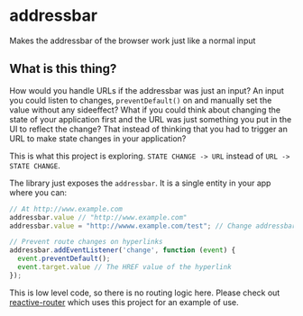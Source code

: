 # addressbar
Makes the addressbar of the browser work just like a normal input

## What is this thing?
How would you handle URLs if the addressbar was just an input? An input you could listen to changes, `preventDefault()` on and manually set the value without any sideeffect? What if you could think about changing the state of your application first and the URL was just something you put in the UI to reflect the change? That instead of thinking that you had to trigger an URL to make state changes in your application?

This is what this project is exploring. `STATE CHANGE -> URL` instead of `URL -> STATE CHANGE`.

The library just exposes the `addressbar`. It is a single entity in your app where you can:

```js
// At http://www.example.com
addressbar.value // "http://www.example.com"
addressbar.value = "http://wwww.example.com/test"; // Change addressbar value, but does NOT trigger route change

// Prevent route changes on hyperlinks
addressbar.addEventListener('change', function (event) {
  event.preventDefault();
  event.target.value // The HREF value of the hyperlink
});
```

This is low level code, so there is no routing logic here. Please check out [reactive-router](https://github.com/christianalfoni/reactive-router) which uses this project for an example of use.
